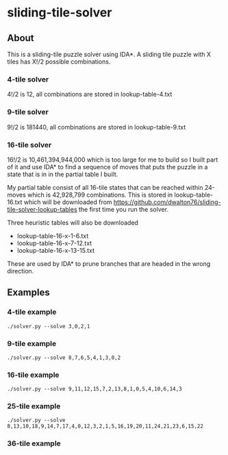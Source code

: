 # sliding-tile-solver

## About
This is a sliding-tile puzzle solver using IDA\*.  A sliding tile puzzle
with X tiles has X!/2 possible combinations.

### 4-tile solver
4!/2 is 12, all combinations are stored in lookup-table-4.txt

### 9-tile solver
9!/2 is 181440, all combinations are stored in lookup-table-9.txt

### 16-tile solver
16!/2 is 10,461,394,944,000 which is too large for me to build so I built part
of it and use IDA\* to find a sequence of moves that puts the puzzle in a state
that is in in the partial table I built.

My partial table consist of all 16-tile states that can be reached within
24-moves which is 42,928,799 combinations. This is stored in lookup-table-16.txt
which will be downloaded from https://github.com/dwalton76/sliding-tile-solver-lookup-tables
the first time you run the solver.

Three heuristic tables will also be downloaded
- lookup-table-16-x-1-6.txt
- lookup-table-16-x-7-12.txt
- lookup-table-16-x-13-15.txt

These are used by IDA\* to prune branches that are headed in the wrong direction.


## Examples
### 4-tile example
```
./solver.py --solve 3,0,2,1
```

### 9-tile example
```
./solver.py --solve 8,7,6,5,4,1,3,0,2
```

### 16-tile example
```
./solver.py --solve 9,11,12,15,7,2,13,8,1,0,5,4,10,6,14,3
```

### 25-tile example
```
./solver.py --solve 8,13,10,18,9,14,7,17,4,0,12,3,2,1,5,16,19,20,11,24,21,23,6,15,22
```

### 36-tile example
```
```

